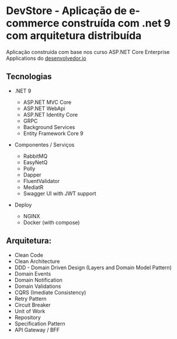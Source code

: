 # DevStore - Aplicação de e-commerce construída com .net 9 com arquitetura distribuída

Aplicação construída com base nos curso ASP.NET Core Enterprise Applications do [desenvolvedor.io](https://desenvolvedor.io/)

## Tecnologias

- .NET 9
    - ASP.NET MVC Core
    - ASP.NET WebApi
    - ASP.NET Identity Core
    - GRPC
    - Background Services
    - Entity Framework Core 9

- Componentes / Serviços
    - RabbitMQ
    - EasyNetQ
    - Polly
    - Dapper
    - FluentValidator
    - MediatR
    - Swagger UI with JWT support

- Deploy
    - NGINX
    - Docker (with compose)

## Arquitetura:

- Clean Code
- Clean Architecture
- DDD - Domain Driven Design (Layers and Domain Model Pattern)
- Domain Events
- Domain Notification
- Domain Validations
- CQRS (Imediate Consistency)
- Retry Pattern
- Circuit Breaker
- Unit of Work
- Repository
- Specification Pattern
- API Gateway / BFF
